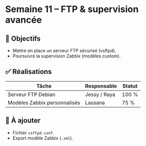 # Semaine 11 – FTP & supervision avancée

## 🎯 Objectifs
- Mettre en place un serveur FTP sécurisé (vsftpd).  
- Poursuivre la supervision Zabbix (modèles custom).

## ✅ Réalisations
| Tâche | Responsable | Statut |
|-------|-------------|--------|
| Serveur FTP Debian | Jessy / Raya | 100 % |
| Modèles Zabbix personnalisés | Lassana | 75 % |

## 📂 À ajouter
- Fichier `vsftpd.conf`.
- Export modèle Zabbix (`.xml`).
